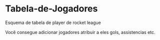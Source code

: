 # Tabela-de-Jogadores
Esquema de tabela de player de rocket league

Você consegue adicionar jogadores atribuir a eles gols, assistencias etc.
